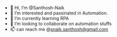 - 👋 Hi, I’m @Santhosh-Naik
- 👀 I’m interested and passinated in Automation.
- 🌱 I’m currently learning RPA
- 💞️ I’m looking to collaborate on automation stuffs
- 📫 can reach me @snaik.santhosh@gmail.com

<!---
Santhosh-Naik/Santhosh-Naik is a ✨ special ✨ repository because its `README.md` (this file) appears on your GitHub profile.
You can click the Preview link to take a look at your changes.
--->
